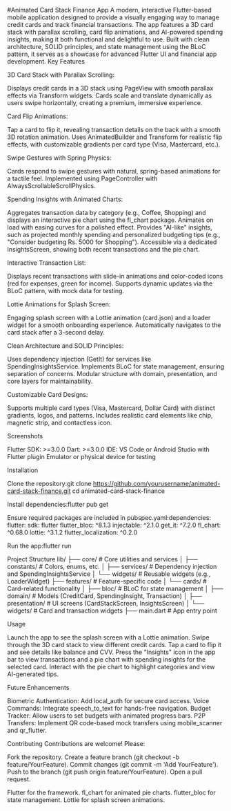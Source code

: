 #Animated Card Stack Finance App
A modern, interactive Flutter-based mobile application designed to provide a visually engaging way to manage credit cards and track financial transactions. The app features a 3D card stack with parallax scrolling, card flip animations, and AI-powered spending insights, making it both functional and delightful to use. Built with clean architecture, SOLID principles, and state management using the BLoC pattern, it serves as a showcase for advanced Flutter UI and financial app development.
Key Features

3D Card Stack with Parallax Scrolling: 

Displays credit cards in a 3D stack using PageView with smooth parallax effects via Transform widgets.
Cards scale and translate dynamically as users swipe horizontally, creating a premium, immersive experience.


Card Flip Animations: 

Tap a card to flip it, revealing transaction details on the back with a smooth 3D rotation animation.
Uses AnimatedBuilder and Transform for realistic flip effects, with customizable gradients per card type (Visa, Mastercard, etc.).


Swipe Gestures with Spring Physics: 

Cards respond to swipe gestures with natural, spring-based animations for a tactile feel.
Implemented using PageController with AlwaysScrollableScrollPhysics.


Spending Insights with Animated Charts:

Aggregates transaction data by category (e.g., Coffee, Shopping) and displays an interactive pie chart using the fl_chart package.
Animates on load with easing curves for a polished effect.
Provides "AI-like" insights, such as projected monthly spending and personalized budgeting tips (e.g., "Consider budgeting Rs. 5000 for Shopping").
Accessible via a dedicated InsightsScreen, showing both recent transactions and the pie chart.


Interactive Transaction List:

Displays recent transactions with slide-in animations and color-coded icons (red for expenses, green for income).
Supports dynamic updates via the BLoC pattern, with mock data for testing.


Lottie Animations for Splash Screen:

Engaging splash screen with a Lottie animation (card.json) and a loader widget for a smooth onboarding experience.
Automatically navigates to the card stack after a 3-second delay.


Clean Architecture and SOLID Principles:

Uses dependency injection (GetIt) for services like SpendingInsightsService.
Implements BLoC for state management, ensuring separation of concerns.
Modular structure with domain, presentation, and core layers for maintainability.


Customizable Card Designs:

Supports multiple card types (Visa, Mastercard, Dollar Card) with distinct gradients, logos, and patterns.
Includes realistic card elements like chip, magnetic strip, and contactless icon.



Screenshots


Flutter SDK: >=3.0.0
Dart: >=3.0.0
IDE: VS Code or Android Studio with Flutter plugin
Emulator or physical device for testing

Installation

Clone the repository:git clone https://github.com/yourusername/animated-card-stack-finance.git
cd animated-card-stack-finance


Install dependencies:flutter pub get


Ensure required packages are included in pubspec.yaml:dependencies:
  flutter:
    sdk: flutter
  flutter_bloc: ^8.1.3
  injectable: ^2.1.0
  get_it: ^7.2.0
  fl_chart: ^0.68.0
  lottie: ^3.1.2
  flutter_localization: ^0.2.0


Run the app:flutter run



Project Structure
lib/
├── core/                     # Core utilities and services
│   ├── constants/            # Colors, enums, etc.
│   ├── services/             # Dependency injection and SpendingInsightsService
│   └── widgets/              # Reusable widgets (e.g., LoaderWidget)
├── features/                 # Feature-specific code
│   └── cards/                # Card-related functionality
│       ├── bloc/             # BLoC for state management
│       ├── domain/           # Models (CreditCard, SpendingInsight, Transaction)
│       ├── presentation/           # UI screens (CardStackScreen, InsightsScreen)
│       └── widgets/          # Card and transaction widgets
├── main.dart                 # App entry point

Usage

Launch the app to see the splash screen with a Lottie animation.
Swipe through the 3D card stack to view different credit cards.
Tap a card to flip it and see details like balance and CVV.
Press the "Insights" icon in the app bar to view transactions and a pie chart with spending insights for the selected card.
Interact with the pie chart to highlight categories and view AI-generated tips.

Future Enhancements

Biometric Authentication: Add local_auth for secure card access.
Voice Commands: Integrate speech_to_text for hands-free navigation.
Budget Tracker: Allow users to set budgets with animated progress bars.
P2P Transfers: Implement QR code-based mock transfers using mobile_scanner and qr_flutter.

Contributing
Contributions are welcome! Please:

Fork the repository.
Create a feature branch (git checkout -b feature/YourFeature).
Commit changes (git commit -m 'Add YourFeature').
Push to the branch (git push origin feature/YourFeature).
Open a pull request.

Flutter for the framework.
fl_chart for animated pie charts.
flutter_bloc for state management.
Lottie for splash screen animations.
